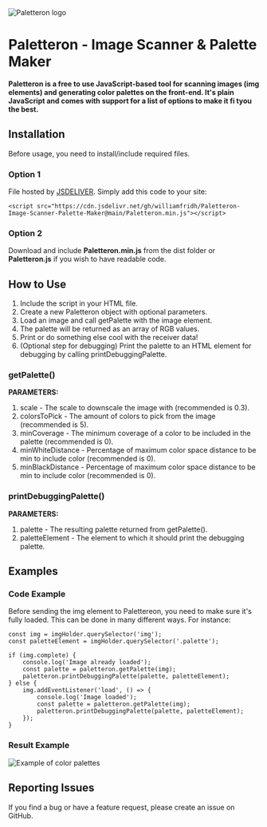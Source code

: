 ﻿
<img src="https://github.com/williamfridh/Paletteron-Image-Scanner-Palette-Maker/blob/main/assets/logo.jpg?raw=true" alt="Paletteron logo">


# Paletteron - Image Scanner & Palette Maker

**Paletteron is a free to use JavaScript-based tool for scanning images (img elements) and generating color palettes on the front-end. It's plain JavaScript and comes with support for a list of options to make it fi tyou the best.**

## Installation

Before usage, you need to install/include required files.

### Option 1

File hosted by [JSDELIVER](https://www.jsdelivr.com/). Simply add this code to your site:

```
<script src="https://cdn.jsdelivr.net/gh/williamfridh/Paletteron-Image-Scanner-Palette-Maker@main/Paletteron.min.js"></script>
```

### Option 2

Download and include **Paletteron.min.js** from the dist folder or **Paletteron.js** if you wish to have readable code.

## How to Use

1. Include the script in your HTML file.
2. Create a new Paletteron object with optional parameters.
3. Load an image and call getPalette with the image element.
4. The palette will be returned as an array of RGB values.
5. Print or do something else cool with the receiver data!
6. (Optional step for debugging) Print the palette to an HTML element for debugging by calling printDebuggingPalette.

### getPalette()
**PARAMETERS:**
1. scale - The scale to downscale the image with (recommended is 0.3).
2. colorsToPick - The amount of colors to pick from the image (recommended is 5).
3. minCoverage - The minimum coverage of a color to be included in the palette (recommended is 0).
4. minWhiteDistance - Percentage of maximum color space distance to be min to include color (recommended is 0).
5. minBlackDistance - Percentage of maximum color space distance to be min to include color (recommended is 0).

### printDebuggingPalette()
**PARAMETERS:**
1. palette - The resulting palette returned from getPalette().
2. paletteElement - The element to which it should print the debugging palette.

## Examples

### Code Example

Before sending the img element to Palettereon, you need to make sure it's fully loaded. This can be done in many different ways. For instance:

```
const img = imgHolder.querySelector('img');
const paletteElement = imgHolder.querySelector('.palette');

if (img.complete) {
    console.log('Image already loaded');
    const palette = paletteron.getPalette(img);
    paletteron.printDebuggingPalette(palette, paletteElement);
} else {
    img.addEventListener('load', () => {
        console.log('Image loaded');
        const palette = paletteron.getPalette(img);
        paletteron.printDebuggingPalette(palette, paletteElement);
    });
}
```

### Result Example
![Example of color palettes](https://github.com/williamfridh/Paletteron-Image-Scanner-Palette-Maker/blob/main/assets/Example_1.png?raw=true)

## Reporting Issues

If you find a bug or have a feature request, please create an issue on GitHub.

